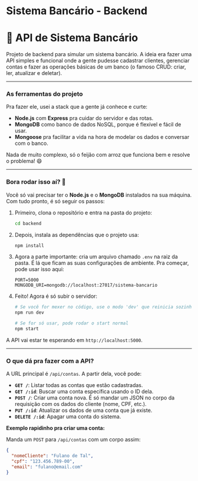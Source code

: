 # Sistema Bancário - Backend

# 🏦 API de Sistema Bancário

Projeto de backend para simular um sistema bancário. A ideia era fazer uma API simples e funcional onde a gente pudesse cadastrar clientes, gerenciar contas e fazer as operações básicas de um banco (o famoso CRUD: criar, ler, atualizar e deletar).

---

### As ferramentas do projeto

Pra fazer ele, usei a stack que a gente já conhece e curte:

* **Node.js** com **Express** pra cuidar do servidor e das rotas.
* **MongoDB** como banco de dados NoSQL, porque é flexível e fácil de usar.
* **Mongoose** pra facilitar a vida na hora de modelar os dados e conversar com o banco.

Nada de muito complexo, só o feijão com arroz que funciona bem e resolve o problema! 😄

---

### Bora rodar isso aí? 🚀

Você só vai precisar ter o **Node.js** e o **MongoDB** instalados na sua máquina. Com tudo pronto, é só seguir os passos:

1.  Primeiro, clona o repositório e entra na pasta do projeto:
    ```bash
    cd backend
    ```

2.  Depois, instala as dependências que o projeto usa:
    ```bash
    npm install
    ```

3.  Agora a parte importante: cria um arquivo chamado `.env` na raiz da pasta. É lá que ficam as suas configurações de ambiente. Pra começar, pode usar isso aqui:
    ```
    PORT=5000
    MONGODB_URI=mongodb://localhost:27017/sistema-bancario
    ```

4.  Feito! Agora é só subir o servidor:
    ```bash
    # Se você for mexer no código, use o modo 'dev' que reinicia sozinho
    npm run dev

    # Se for só usar, pode rodar o start normal
    npm start
    ```

A API vai estar te esperando em `http://localhost:5000`.

---

### O que dá pra fazer com a API?

A URL principal é `/api/contas`. A partir dela, você pode:

* **`GET /`**: Listar todas as contas que estão cadastradas.
* **`GET /:id`**: Buscar uma conta específica usando o ID dela.
* **`POST /`**: Criar uma conta nova. É só mandar um JSON no corpo da requisição com os dados do cliente (nome, CPF, etc.).
* **`PUT /:id`**: Atualizar os dados de uma conta que já existe.
* **`DELETE /:id`**: Apagar uma conta do sistema.

**Exemplo rapidinho pra criar uma conta:**

Manda um `POST` para `/api/contas` com um corpo assim:

```json
{
  "nomeCliente": "Fulano de Tal",
  "cpf": "123.456.789-00",
  "email": "fulano@email.com"
}